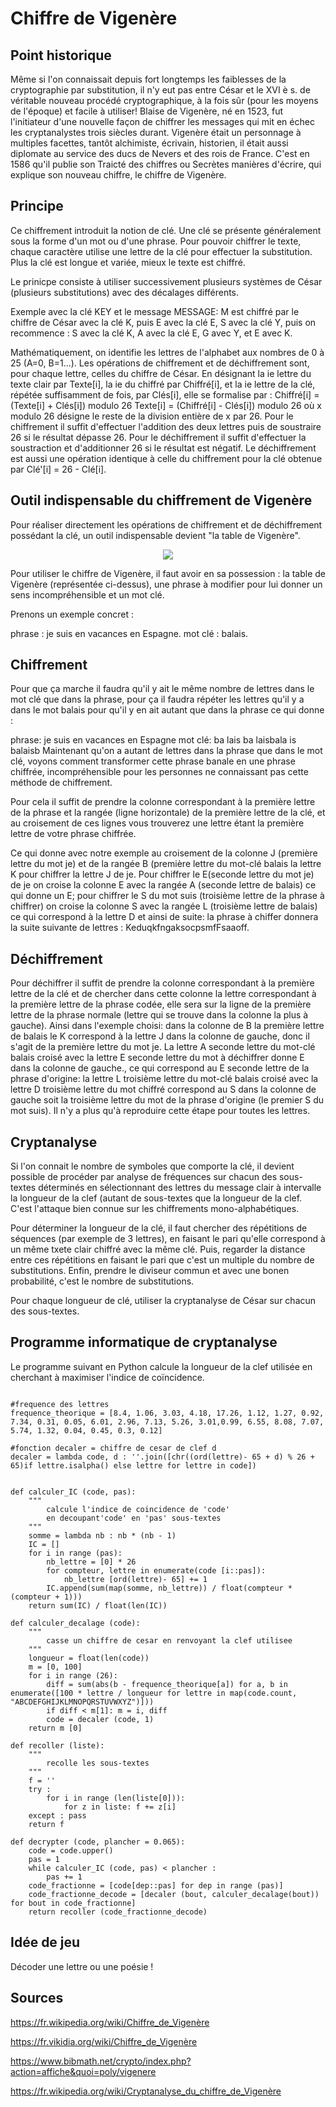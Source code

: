# Chiffre de Vigenère

## Point historique 

Même si l'on connaissait depuis fort longtemps les faiblesses de la cryptographie par substitution, il n'y eut pas entre César et le XVI è s. de véritable nouveau procédé cryptographique, à la fois sûr (pour les moyens de l'époque) et facile à utiliser! Blaise de Vigenère, né en 1523, fut l'initiateur d'une nouvelle façon de chiffrer les messages qui mit en échec les cryptanalystes trois siècles durant. Vigenère était un personnage à multiples facettes, tantôt alchimiste, écrivain, historien, il était aussi diplomate au service des ducs de Nevers et des rois de France. C'est en 1586 qu'il publie son Traicté des chiffres ou Secrètes manières d'écrire, qui explique son nouveau chiffre, le chiffre de Vigenère. 

## Principe 

Ce chiffrement introduit la notion de clé. Une clé se présente généralement sous la forme d'un mot ou d'une phrase. Pour pouvoir chiffrer le texte, chaque caractère utilise une lettre de la clé pour effectuer la substitution. Plus la clé est longue et variée, mieux le texte est chiffré.

Le prinicpe consiste à utiliser successivement plusieurs systèmes de César (plusieurs substitutions) avec des décalages différents. 

Exemple avec la clé KEY et le message MESSAGE: M est chiffré par le chiffre de César avec la clé K, puis E avec la clé E, S avec la clé Y, puis on recommence : S avec la clé K, A avec la clé E, G avec Y, et E avec K.

Mathématiquement, on identifie les lettres de l'alphabet aux nombres de 0 à 25 (A=0, B=1...). Les opérations de chiffrement et de déchiffrement sont, pour chaque lettre, celles du chiffre de César. En désignant la ie lettre du texte clair par Texte[i], la ie du chiffré par Chiffré[i], et la ie lettre de la clé, répétée suffisamment de fois, par Clés[i], elle se formalise par :
Chiffré[i] = (Texte[i] + Clés[i]) modulo 26
Texte[i] = (Chiffré[i] - Clés[i]) modulo 26
où x modulo 26 désigne le reste de la division entière de x par 26. Pour le chiffrement il suffit d'effectuer l'addition des deux lettres puis de soustraire 26 si le résultat dépasse 26. Pour le déchiffrement il suffit d'effectuer la soustraction et d'additionner 26 si le résultat est négatif. Le déchiffrement est aussi une opération identique à celle du chiffrement pour la clé obtenue par Clé'[i] = 26 - Clé[i]. 

## Outil indispensable du chiffrement de Vigenère 

Pour réaliser directement les opérations de chiffrement et de déchiffrement possédant la clé, un outil indispensable devient "la table de Vigenère".

<center>
<img src="https://upload.wikimedia.org/wikipedia/commons/thumb/9/9a/Vigenère_square_shading.svg/langfr-1200px-Vigenère_square_shading.svg.png
"/>
</center>


Pour utiliser le chiffre de Vigenère, il faut avoir en sa possession : la table de Vigenère (représentée ci-dessus), une phrase à modifier pour lui donner un sens incompréhensible et un mot clé. 

Prenons un exemple concret :

phrase : je suis en vacances en Espagne.
mot clé : balais.

## Chiffrement 

Pour que ça marche il faudra qu'il y ait le même nombre de lettres dans le mot clé que dans la phrase, pour ça il faudra répéter les lettres qu'il y a dans le mot balais pour qu'il y en ait autant que dans la phrase ce qui donne :

phrase: je suis en vacances en Espagne
mot clé: ba lais ba laisbala is balaisb
Maintenant qu'on a autant de lettres dans la phrase que dans le mot clé, voyons comment transformer cette phrase banale en une phrase chiffrée, incompréhensible pour les personnes ne connaissant pas cette méthode de chiffrement.

Pour cela il suffit de prendre la colonne correspondant à la première lettre de la phrase et la rangée (ligne horizontale) de la première lettre de la clé, et au croisement de ces lignes vous trouverez une lettre étant la première lettre de votre phrase chiffrée.

Ce qui donne avec notre exemple au croisement de la colonne J (première lettre du mot je) et de la rangée B (première lettre du mot-clé balais la lettre K pour chiffrer la lettre J de je. Pour chiffrer le E(seconde lettre du mot je) de je on croise la colonne E avec la rangée A (seconde lettre de balais) ce qui donne un E; pour chiffrer le S du mot suis (troisième lettre de la phrase à chiffrer) on croise la colonne S avec la rangée L (troisième lettre de balais) ce qui correspond à la lettre D et ainsi de suite: la phrase à chiffer donnera la suite suivante de lettres : KeduqkfngaksocpsmfFsaaoff.

## Déchiffrement

Pour déchiffrer il suffit de prendre la colonne correspondant à la première lettre de la clé et de chercher dans cette colonne la lettre correspondant à la première lettre de la phrase codée, elle sera sur la ligne de la première lettre de la phrase normale (lettre qui se trouve dans la colonne la plus à gauche). Ainsi dans l'exemple choisi: dans la colonne de B la première lettre de balais le K correspond à la lettre J dans la colonne de gauche, donc il s'agit de la première lettre du mot je. La lettre A seconde lettre du mot-clé balais croisé avec la lettre E seconde lettre du mot à déchiffrer donne E dans la colonne de gauche., ce qui correspond au E seconde lettre de la phrase d'origine: la lettre L troisième lettre du mot-clé balais croisé avec la lettre D troisième lettre du mot chiffré correspond au S dans la colonne de gauche soit la troisième lettre du mot de la phrase d'origine (le premier S du mot suis). Il n'y a plus qu'à reproduire cette étape pour toutes les lettres.

## Cryptanalyse 

Si l'on connait le nombre de symboles que comporte la clé, il devient possible de procéder par analyse de fréquences sur chacun des sous-textes déterminés en sélectionnant des lettres du message clair à intervalle la longueur de la clef (autant de sous-textes que la longueur de la clef. C'est l'attaque bien connue sur les chiffrements mono-alphabétiques.

Pour déterminer la longueur de la clé, il faut chercher des répétitions de séquences (par exemple de 3 lettres), en faisant le pari qu'elle correspond à un même txete clair chiffré avec la même clé. Puis, regarder la distance entre ces répétitions en faisant le pari que c'est un multiple du nombre de substitutions. Enfin, prendre le diviseur commun et avec une bonen probabilité, c'est le nombre de substitutions. 

Pour chaque longueur de clé, utiliser la cryptanalyse de César sur chacun des sous-textes. 

## Programme informatique de cryptanalyse 

Le programme suivant en Python calcule la longueur de la clef utilisée en cherchant à maximiser l'indice de coïncidence.

```

#frequence des lettres
frequence_theorique = [8.4, 1.06, 3.03, 4.18, 17.26, 1.12, 1.27, 0.92, 7.34, 0.31, 0.05, 6.01, 2.96, 7.13, 5.26, 3.01,0.99, 6.55, 8.08, 7.07, 5.74, 1.32, 0.04, 0.45, 0.3, 0.12]

#fonction decaler = chiffre de cesar de clef d
decaler = lambda code, d : ''.join([chr((ord(lettre)- 65 + d) % 26 + 65)if lettre.isalpha() else lettre for lettre in code])


def calculer_IC (code, pas):
    """
        calcule l'indice de coincidence de 'code'
        en decoupant'code' en 'pas' sous-textes
    """
    somme = lambda nb : nb * (nb - 1)
    IC = []
    for i in range (pas):
        nb_lettre = [0] * 26
        for compteur, lettre in enumerate(code [i::pas]):
            nb_lettre [ord(lettre)- 65] += 1
        IC.append(sum(map(somme, nb_lettre)) / float(compteur * (compteur + 1)))
    return sum(IC) / float(len(IC))

def calculer_decalage (code):
    """
        casse un chiffre de cesar en renvoyant la clef utilisee
    """
    longueur = float(len(code))
    m = [0, 100]
    for i in range (26):
        diff = sum(abs(b - frequence_theorique[a]) for a, b in enumerate([100 * lettre / longueur for lettre in map(code.count, "ABCDEFGHIJKLMNOPQRSTUVWXYZ")]))
        if diff < m[1]: m = i, diff
        code = decaler (code, 1)
    return m [0]

def recoller (liste):
    """
        recolle les sous-textes
    """
    f = ''
    try :
        for i in range (len(liste[0])):
            for z in liste: f += z[i]
    except : pass
    return f

def decrypter (code, plancher = 0.065):
    code = code.upper()
    pas = 1
    while calculer_IC (code, pas) < plancher :
        pas += 1
    code_fractionne = [code[dep::pas] for dep in range (pas)]
    code_fractionne_decode = [decaler (bout, calculer_decalage(bout)) for bout in code_fractionne]
    return recoller (code_fractionne_decode)

```

## Idée de jeu 

Décoder une lettre ou une poésie !

## Sources 

https://fr.wikipedia.org/wiki/Chiffre_de_Vigenère

https://fr.vikidia.org/wiki/Chiffre_de_Vigenère

https://www.bibmath.net/crypto/index.php?action=affiche&quoi=poly/vigenere

https://fr.wikipedia.org/wiki/Cryptanalyse_du_chiffre_de_Vigenère
